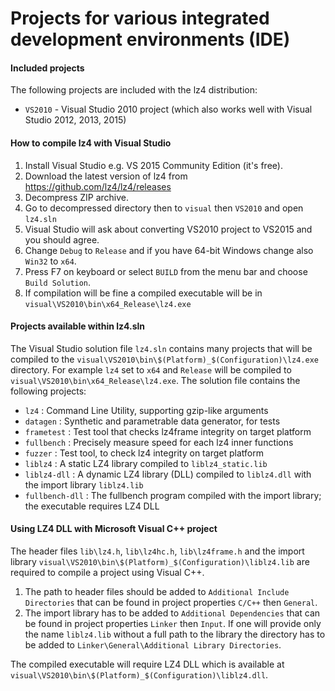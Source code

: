 Projects for various integrated development environments (IDE)
==============================================================

#### Included projects

The following projects are included with the lz4 distribution:
- `VS2010` - Visual Studio 2010 project (which also works well with Visual Studio 2012, 2013, 2015)


#### How to compile lz4 with Visual Studio

1. Install Visual Studio e.g. VS 2015 Community Edition (it's free).
2. Download the latest version of lz4 from https://github.com/lz4/lz4/releases
3. Decompress ZIP archive.
4. Go to decompressed directory then to `visual` then `VS2010` and open `lz4.sln`
5. Visual Studio will ask about converting VS2010 project to VS2015 and you should agree.
6. Change `Debug` to `Release` and if you have 64-bit Windows change also `Win32` to `x64`.
7. Press F7 on keyboard or select `BUILD` from the menu bar and choose `Build Solution`.
8. If compilation will be fine a compiled executable will be in `visual\VS2010\bin\x64_Release\lz4.exe`


#### Projects available within lz4.sln

The Visual Studio solution file `lz4.sln` contains many projects that will be compiled to the
`visual\VS2010\bin\$(Platform)_$(Configuration)\lz4.exe` directory. For example `lz4` set to `x64` and
`Release` will be compiled to `visual\VS2010\bin\x64_Release\lz4.exe`. The solution file contains the
following projects:

- `lz4` : Command Line Utility, supporting gzip-like arguments
- `datagen` : Synthetic and parametrable data generator, for tests
- `frametest` : Test tool that checks lz4frame integrity on target platform
- `fullbench`  : Precisely measure speed for each lz4 inner functions
- `fuzzer` : Test tool, to check lz4 integrity on target platform 
- `liblz4` : A static LZ4 library compiled to `liblz4_static.lib`
- `liblz4-dll` : A dynamic LZ4 library (DLL) compiled to `liblz4.dll` with the import library `liblz4.lib`
- `fullbench-dll` : The fullbench program compiled with the import library; the executable requires LZ4 DLL


#### Using LZ4 DLL with Microsoft Visual C++ project

The header files `lib\lz4.h`, `lib\lz4hc.h`, `lib\lz4frame.h` and the import library
`visual\VS2010\bin\$(Platform)_$(Configuration)\liblz4.lib` are required to compile a
project using Visual C++.

1. The path to header files should be added to `Additional Include Directories` that can
   be found in project properties `C/C++` then `General`.
2. The import library has to be added to `Additional Dependencies` that can
   be found in project properties `Linker` then `Input`.
   If one will provide only the name `liblz4.lib` without a full path to the library
   the directory has to be added to `Linker\General\Additional Library Directories`.

The compiled executable will require LZ4 DLL which is available at
`visual\VS2010\bin\$(Platform)_$(Configuration)\liblz4.dll`.
